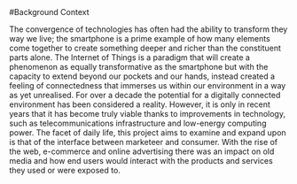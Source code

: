 ﻿---
bibliography: poster-bib.bib
csl: ../build/harvard-university-of-westminster.csl
---

<section>
<!-- [@RefWorks:doc:5aaeef26e4b04d63969fbe08] -->
#Background Context

The convergence of technologies has often had the ability to transform they way we live; the smartphone is a prime example of how many elements come together to create something deeper and richer than the constituent parts alone. The Internet of Things is a paradigm that will create a phenomenon as equally transformative as the smartphone but with the capacity to extend
beyond our pockets and our hands, instead created a feeling of connectedness that immerses us within our environment in a way as yet unrealised.
For over a decade the potential for a digitally connected environment has been considered a reality. However, it is only in recent years that it has become truly viable thanks to improvements in technology, such as telecommunications infrastructure and low-energy computing power.
The facet of daily life, this project aims to examine and expand upon is that of the interface between marketeer and consumer. With the rise of the web, e-commerce and online advertising there was an impact on old media and how end users would interact with the products and services they used or were exposed to.
</section>

